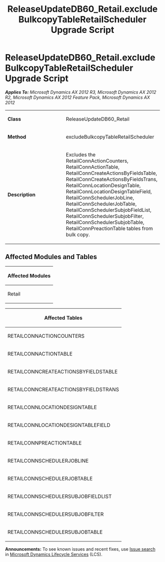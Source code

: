 ﻿---
title: ReleaseUpdateDB60_Retail.excludeBulkcopyTableRetailScheduler Upgrade Script
TOCTitle: ReleaseUpdateDB60_Retail.excludeBulkcopyTableRetailScheduler Upgrade Script
ms:assetid: 16376e94-35b6-831a-8986-d7bbf364019b
ms:mtpsurl: https://msdn.microsoft.com/en-us/library/JJ718549(v=AX.60)
ms:contentKeyID: 49706834
ms.date: 05/18/2015
mtps_version: v=AX.60
---

# ReleaseUpdateDB60\_Retail.excludeBulkcopyTableRetailScheduler Upgrade Script 


_**Applies To:** Microsoft Dynamics AX 2012 R3, Microsoft Dynamics AX 2012 R2, Microsoft Dynamics AX 2012 Feature Pack, Microsoft Dynamics AX 2012_

<table>
<colgroup>
<col style="width: 50%" />
<col style="width: 50%" />
</colgroup>
<tbody>
<tr class="odd">
<td><p><strong>Class</strong></p></td>
<td><p>ReleaseUpdateDB60_Retail</p></td>
</tr>
<tr class="even">
<td><p><strong>Method</strong></p></td>
<td><p>excludeBulkcopyTableRetailScheduler</p></td>
</tr>
<tr class="odd">
<td><p><strong>Description</strong></p></td>
<td><p>Excludes the RetailConnActionCounters, RetailConnActionTable, RetailConnCreateActionsByFieldsTable, RetailConnCreateActionsByFieldsTrans, RetailConnLocationDesignTable, RetailConnLocationDesignTableField, RetailConnSchedulerJobLine, RetailConnSchedulerJobTable, RetailConnSchedulerSubjobFieldList, RetailConnSchedulerSubjobFilter, RetailConnSchedulerSubjobTable, RetailConnPreactionTable tables from bulk copy.</p></td>
</tr>
</tbody>
</table>


## Affected Modules and Tables

<table>
<colgroup>
<col style="width: 100%" />
</colgroup>
<thead>
<tr class="header">
<th><p>Affected Modules</p></th>
</tr>
</thead>
<tbody>
<tr class="odd">
<td><p>Retail</p></td>
</tr>
</tbody>
</table>


<table>
<colgroup>
<col style="width: 100%" />
</colgroup>
<thead>
<tr class="header">
<th><p>Affected Tables</p></th>
</tr>
</thead>
<tbody>
<tr class="odd">
<td><p>RETAILCONNACTIONCOUNTERS</p></td>
</tr>
<tr class="even">
<td><p>RETAILCONNACTIONTABLE</p></td>
</tr>
<tr class="odd">
<td><p>RETAILCONNCREATEACTIONSBYFIELDSTABLE</p></td>
</tr>
<tr class="even">
<td><p>RETAILCONNCREATEACTIONSBYFIELDSTRANS</p></td>
</tr>
<tr class="odd">
<td><p>RETAILCONNLOCATIONDESIGNTABLE</p></td>
</tr>
<tr class="even">
<td><p>RETAILCONNLOCATIONDESIGNTABLEFIELD</p></td>
</tr>
<tr class="odd">
<td><p>RETAILCONNPREACTIONTABLE</p></td>
</tr>
<tr class="even">
<td><p>RETAILCONNSCHEDULERJOBLINE</p></td>
</tr>
<tr class="odd">
<td><p>RETAILCONNSCHEDULERJOBTABLE</p></td>
</tr>
<tr class="even">
<td><p>RETAILCONNSCHEDULERSUBJOBFIELDLIST</p></td>
</tr>
<tr class="odd">
<td><p>RETAILCONNSCHEDULERSUBJOBFILTER</p></td>
</tr>
<tr class="even">
<td><p>RETAILCONNSCHEDULERSUBJOBTABLE</p></td>
</tr>
</tbody>
</table>

  
**Announcements:** To see known issues and recent fixes, use [Issue search](http://go.microsoft.com/fwlink/?linkid=389258) in [Microsoft Dynamics Lifecycle Services](http://go.microsoft.com/fwlink/?linkid=306505) (LCS).

